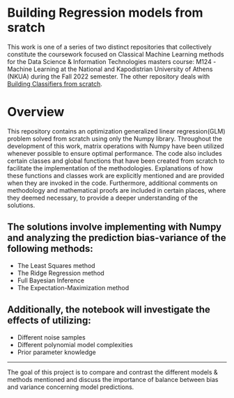 # Building Regression models from sratch

This work is one of a series of two distinct repositories that collectively constitute the coursework focused on Classical Machine Learning methods for the Data Science & Information Technologies masters course: Μ124 - Machine Learning at the National and Kapodistrian University of Athens (NKUA) during the Fall 2022 semester. The other repository deals with [Building Classifiers from scratch](https://github.com/KyriakosPsa/Classifiers-from-scratch).

# Overview

This repository contains an optimization generalized linear regression(GLM) problem solved from scratch using only the Numpy library. Throughout the development of this work, matrix operations with Numpy have been utilized whenever possible to ensure optimal performance. The code also includes certain classes and global functions that have been created from scratch to facilitate the implementation of the methodologies. Explanations of how these functions and classes work are explicitly mentioned and are provided when they are invoked in the code. Furthermore, additional comments on methodology and mathematical proofs are included in certain places, where they deemed necessary, to provide a deeper understanding of the solutions.

The solutions involve implementing with Numpy and analyzing the prediction bias-variance of the following methods:
---
- The Least Squares method
- The Ridge Regression method
- Full Bayesian Inference
- The Expectation-Maximization method

Additionally, the notebook will investigate the effects of utilizing:
---
- Different noise samples
- Different polynomial model complexities
- Prior parameter knowledge
---
The goal of this project is to compare and contrast the different models & methods mentioned and discuss the importance of balance between bias and variance concerning model predictions.
